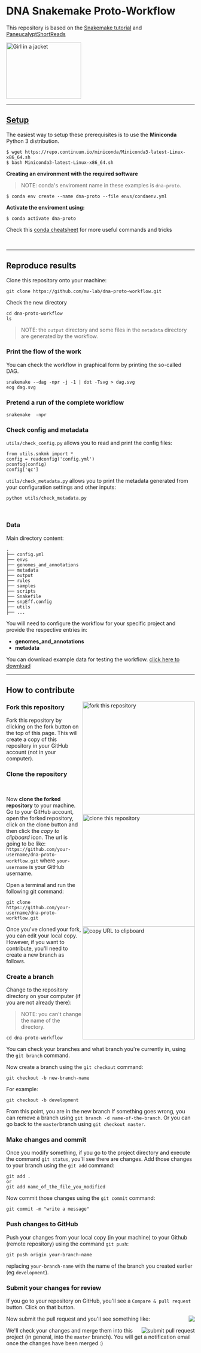 # DNA Snakemake Proto-Workflow

This repository is based on the [Snakemake tutorial](http://snakemake.readthedocs.io/en/latest/tutorial/welcome.html) and [PaneucalyptShortReads](https://github.com/kdmurray91/PaneucalyptShortReads)


 <img src="https://divingintogeneticsandgenomics.rbind.io/img/snakemake.png" alt="Girl in a jacket" width="200" height="150">  

----

## [Setup](https://snakemake.readthedocs.io/en/stable/tutorial/setup.html)

The easiest way to setup these prerequisites is to use the **Miniconda** Python 3 distribution.

```
$ wget https://repo.continuum.io/miniconda/Miniconda3-latest-Linux-x86_64.sh
$ bash Miniconda3-latest-Linux-x86_64.sh
```

**Creating an environment with the required software**

> NOTE: conda's enviroment name in these examples is `dna-proto`.

```
$ conda env create --name dna-proto --file envs/condaenv.yml
```

**Activate the enviroment using:**

```
$ conda activate dna-proto
```

Check this [conda cheatsheet](https://gist.github.com/mv-lab/62318ff0023bd626f1e05ed9c0155fd5) for more useful commands and tricks

<br>

----


## Reproduce results

Clone this repository onto your machine:

```
git clone https://github.com/mv-lab/dna-proto-workflow.git
```
Check the new directory
```
cd dna-proto-workflow
ls
```

> NOTE: the ```output``` directory and some files in the ```metadata``` directory are generated by the workflow.

### Print the flow of the work
You can check the workflow in graphical form by printing the so-called DAG.

```
snakemake --dag -npr -j -1 | dot -Tsvg > dag.svg
eog dag.svg
```

### Pretend a run of the complete workflow

```
snakemake  -npr
```
### Check config and metadata

```utils/check_config.py``` allows you to read and print the config files:

```
from utils.snkmk import *
config = readconfig('config.yml')
pconfig(config)
config['qc']
```


```utils/check_metadata.py``` allows you to print the metadata generated from your configuration settings and other inputs:

```
python utils/check_metadata.py
```


<br>


### Data

Main directory content:

```
.
├── config.yml
├── envs
├── genomes_and_annotations
├── metadata
├── output
├── rules
├── samples
├── scripts
├── Snakefile
├── snpEff.config
├── utils
├── ...
```

You will need to configure the workflow for your specific project and provide the respective entries in:

- **genomes_and_annotations**
- **metadata**

You can download example data for testing the workflow. [click here to download](https://drive.google.com/drive/folders/1kpJsghU-jNTSKC9uEB9khos390lZNROr?usp=sharing)

-----

## How to contribute

<img align="right" width="300" src="https://github.com/firstcontributions/first-contributions/raw/master/assets/fork.png" alt="fork this repository" />

### Fork this repository

Fork this repository by clicking on the fork button on the top of this page.
This will create a copy of this repository in your GitHub account (not in your computer).


### Clone the repository

<br>

<img align="right" width="300" src="https://i.ibb.co/yVWsByF/Screenshot-from-2019-12-18-10-38-25.png" alt="clone this repository" />

Now **clone the forked repository** to your machine.
Go to your GitHub account, open the forked repository, click on the clone button and then click the *copy to clipboard* icon. The url is going to be like: ```https://github.com/your-username/dna-proto-workflow.git``` where `your-username` is your GitHub username.

Open a terminal and run the following git command:

```
git clone https://github.com/your-username/dna-proto-workflow.git
```

<img align="right" width="300" src="https://github.com/firstcontributions/first-contributions/raw/master/assets/copy-to-clipboard.png" alt="copy URL to clipboard" />

Once you've cloned your fork, you can edit your local copy. However, if you want to contribute, you'll need to create a new branch as follows.

### Create a branch

Change to the repository directory on your computer (if you are not already there):
> NOTE: you can't change the name of the directory.

```
cd dna-proto-workflow
```

You can check your branches and what branch you're currently in, using the ```git branch``` command.

Now create a branch using the `git checkout` command:
```
git checkout -b new-branch-name
```

For example:
```
git checkout -b development
```

From this point, you are in the new branch
If something goes wrong, you can remove a branch using `git branch -d name-of-the-branch`. Or you can go back to the `master`branch using `git checkout master`.


### Make changes and commit

Once you modify something, if you go to the project directory and execute the command `git status`, you'll see there are changes.
Add those changes to your branch using the `git add` command:

```
git add .
or
git add name_of_the_file_you_modified
```

Now commit those changes using the `git commit` command:
```
git commit -m "write a message"
```

### Push changes to GitHub

Push your changes from your local copy (in your machine) to your Github (remote repository) using the command `git push`:
```
git push origin your-branch-name
```
replacing `your-branch-name` with the name of the branch you created earlier (eg `development`).


### Submit your changes for review

If you go to your repository on GitHub, you'll see a  `Compare & pull request` button. Click on that button.

<img style="float: right;" src="https://i.ibb.co/N7np2Ch/compare-and-pull.png" />

Now submit the pull request and you'll see something like:

<img style="float: right;" src="https://help.github.com/assets/images/help/pull_requests/pull-request-review-edit-branch.png" alt="submit pull request" />

We'll check your changes and merge them into this project (in general, into the `master` branch). You will get a notification email once the changes have been merged :)

